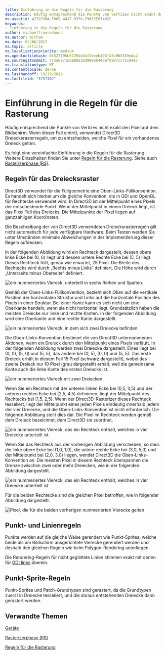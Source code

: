 ```yaml
---
title: Einführung in die Regeln für die Rasterung
description: Häufig entsprechend die Punkte von Vertizes nicht exakt den Pixel auf dem Bildschirm. Wenn dieser Fall eintritt, verwendet Direct3D Dreiecksrasterregeln, um zu entscheiden, welche Pixel für ein vorhandenes Dreieck gelten.
ms.assetid: 4232CDBA-F669-4417-9378-F9013E83462C
keywords:
- Einführung in die Regeln für die Rasterung
author: michaelfromredmond
ms.author: mithom
ms.date: 02/08/2017
ms.topic: article
ms.localizationpriority: medium
ms.openlocfilehash: 65522195b9729ddd4f2ebeb193f43c905359eda2
ms.sourcegitcommit: 753e0a7160a88830d9908b446ef0907cc71c64e7
ms.translationtype: MT
ms.contentlocale: de-DE
ms.lasthandoff: 10/29/2018
ms.locfileid: "5757382"
---
```

# <a name="introduction-to-rasterization-rules"></a>Einführung in die Regeln für die Rasterung


Häufig entsprechend die Punkte von Vertizes nicht exakt den Pixel auf dem Bildschirm. Wenn dieser Fall eintritt, verwendet Direct3D Dreiecksrasterregeln, um zu entscheiden, welche Pixel für ein vorhandenes Dreieck gelten.

Es folgt eine vereinfachte Einführung in die Regeln für die Rasterung. Weitere Einzelheiten finden Sie unter [Regeln für die Rasterung](rasterization-rules.md). Siehe auch [Rasterizerphase (RS)](rasterizer-stage--rs-.md).

## <a name="span-idtrianglerasterizationrulesspanspan-idtrianglerasterizationrulesspanspan-idtrianglerasterizationrulesspantriangle-rasterization-rules"></a><span id="Triangle_Rasterization_Rules"></span><span id="triangle_rasterization_rules"></span><span id="TRIANGLE_RASTERIZATION_RULES"></span>Regeln für das Dreiecksraster


Direct3D verwendet für die Füllgeometrie eine Oben-Links-Füllkonvention. Es handelt sich hierbei um die gleiche Konvention, die in GDI und OpenGL für Rechtecke verwendet wird. In Direct3D ist der Mittelpunkt eines Pixels der entscheidende Punkt. Wenn der Mittelpunkt in einem Dreieck liegt, ist das Pixel Teil des Dreiecks. Die Mittelpunkte der Pixel liegen auf ganzzahligen Koordinaten.

Die Beschreibung der von Direct3D verwendeten Dreiecksrasterregeln gilt nicht automatisch für jede verfügbare Hardware. Beim Testen werden Sie unter Umständen minimale Abweichungen in der Implementierung dieser Regeln aufdecken.

In der folgenden Abbildung wird ein Rechteck dargestellt, dessen obere linke Ecke bei (0, 0) liegt und dessen untere Rechte Ecke bei (5, 5) liegt. Dieses Rechteck füllt, genau wie erwartet, 25 Pixel. Die Breite des Rechtecks wird durch „Rechts minus Links“ definiert. Die Höhe wird durch „Unterseite minus Oberseite“ definiert.

![ein nummeriertes Viereck, unterteilt in sechs Reihen und Spalten.](images/pixmap.png)

Gemäß der Oben-Links-Füllkonvention, bezieht sich *Oben* auf die vertikale Position der horizontalen Struktur und *Links* auf die horizontale Position des Pixels in einer Struktur. Bei einer Kante kann es sich nicht um eine Oberkante handeln, wenn sie nicht horizontal liegt. Grundsätzlich haben die meisten Dreiecke nur linke und rechte Kanten. In der folgenden Abbildung wird eine Oberkante und eine rechte Kante dargestellt.

![ein nummeriertes Viereck, in dem sich zwei Dreiecke befinden](images/triedge.png)

Die Oben-Links-Konvention bestimmt die von Direct3D unternommenen Aktionen, wenn ein Dreieck durch den Mittelpunkt eines Pixels verläuft. In der folgenden Abbildung werden zwei Dreiecke dargestellt. Eines liegt bei (0, 0), (5, 0) und (5, 5), das andere bei (0, 5), (0, 0) und (5, 5). Das erste Dreieck erhält in diesem Fall 15 Pixel (schwarz dargestellt), wobei das zweite Dreieck nur 10 Pixel (grau dargestellt) erhält, weil die gemeinsame Kante auch die linke Kante des ersten Dreiecks ist.

![ein nummeriertes Viereck mit zwei Dreiecken](images/twotris.png)

Wenn Sie ein Rechteck mit der unteren linken Ecke bei (0,5, 0,5) und der unteren rechten Ecke bei (2,5, 4,5) definieren, liegt der Mittelpunkt des Rechtecks bei (1,5, 2,5). Wenn der Direct3D-Rasterizer dieses Rechteck tesseliert, liegt der Mittelpunkt eines jeden Pixels eindeutig innerhalb jedem der vier Dreiecke, und die Oben-Links-Konvention ist nicht erforderlich. Die folgende Abbildung stellt dies dar. Die Pixel im Rechteck werden gemäß dem Dreieck bezeichnet, dem Direct3D sie zuordnet.

![ein nummeriertes Viereck, das ein Rechteck enthält, welches in vier Dreiecke unterteilt ist](images/noambig.png)

Wenn Sie das Rechteck aus der vorherigen Abbildung verschieben, so dass die linke obere Ecke bei (1,0, 1,0), die untere rechte Ecke bei (3,0, 5,0) und der Mittelpunkt bei (2,0, 3,0) liegen, wendet Direct3D die Oben-Links-Konvention an. Die meisten Pixel in diesem Rechteck überspannen die Grenze zwischen zwei oder mehr Dreiecken, wie in der folgenden Abbildung dargestellt.

![ein nummeriertes Viereck, das ein Rechteck enthält, welches in vier Dreiecke unterteilt ist](images/fillrule.png)

Für die beiden Rechtecke sind die gleichen Pixel betroffen, wie in folgender Abbildung dargestellt.

![Pixel, die für die beiden vorherigen nummerierten Vierecke gelten](images/samepix.png)

## <a name="span-idpointandlinerulesspanspan-idpointandlinerulesspanspan-idpointandlinerulesspanpoint-and-line-rules"></a><span id="Point_and_Line_Rules"></span><span id="point_and_line_rules"></span><span id="POINT_AND_LINE_RULES"></span>Punkt- und Linienregeln


Punkte werden auf die gleiche Weise gerendert wie Punkt-Sprites, welche beide als am Bildschirm ausgerichtete Vierecke gerendert werden und deshalb den gleichen Regeln wie beim Polygon-Rendering unterliegen.

Die Rendering-Regeln für nicht geglättete Linien stimmen exakt mit denen für [GDI lines](https://msdn.microsoft.com/library/windows/desktop/dd145027) überein.

## <a name="span-idpointspriterulesspanspan-idpointspriterulesspanspan-idpointspriterulesspanpoint-sprite-rules"></a><span id="Point_Sprite_Rules"></span><span id="point_sprite_rules"></span><span id="POINT_SPRITE_RULES"></span>Punkt-Sprite-Regeln


Punkt-Sprites und Patch-Grundtypen sind gerastert, da die Grundtypen zuerst in Dreiecke tesseliert, und die daraus entstehenden Dreiecke dann gerastert werden.

## <a name="span-idrelated-topicsspanrelated-topics"></a><span id="related-topics"></span>Verwandte Themen


[Geräte](devices.md)

[Rasterizerphase (RS)](rasterizer-stage--rs-.md)

[Regeln für die Rasterung](rasterization-rules.md)

 

 




